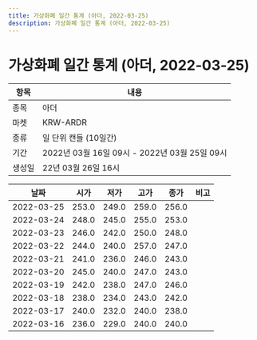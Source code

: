 ```yaml
---
title: 가상화폐 일간 통계 (아더, 2022-03-25)
description: 가상화폐 일간 통계 (아더, 2022-03-25)
---
```


가상화폐 일간 통계 (아더, 2022-03-25)
===

|항목|내용|
|--|--|
|종목|아더|
|마켓|KRW-ARDR|
|종류|일 단위 캔들 (10일간)|
|기간|2022년 03월 16일 09시 - 2022년 03월 25일 09시|
|생성일|22년 03월 26일 16시|


|날짜|시가|저가|고가|종가|비고|
|--|--|--|--|--|--|
|2022-03-25|253.0|249.0|259.0|256.0|    |
|2022-03-24|248.0|245.0|255.0|253.0|    |
|2022-03-23|246.0|242.0|250.0|248.0|    |
|2022-03-22|244.0|240.0|257.0|247.0|    |
|2022-03-21|241.0|236.0|246.0|243.0|    |
|2022-03-20|245.0|240.0|247.0|243.0|    |
|2022-03-19|242.0|238.0|247.0|246.0|    |
|2022-03-18|238.0|234.0|243.0|242.0|    |
|2022-03-17|240.0|232.0|240.0|238.0|    |
|2022-03-16|236.0|229.0|240.0|240.0|    |
